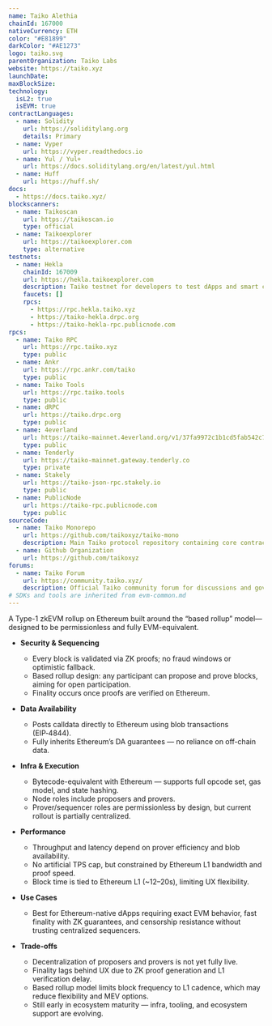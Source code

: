 ```yaml
---
name: Taiko Alethia
chainId: 167000
nativeCurrency: ETH
color: "#E81899"
darkColor: "#AE1273"
logo: taiko.svg
parentOrganization: Taiko Labs
website: https://taiko.xyz
launchDate: 
maxBlockSize: 
technology:
  isL2: true
  isEVM: true
contractLanguages:
  - name: Solidity
    url: https://soliditylang.org
    details: Primary
  - name: Vyper
    url: https://vyper.readthedocs.io
  - name: Yul / Yul+
    url: https://docs.soliditylang.org/en/latest/yul.html
  - name: Huff
    url: https://huff.sh/
docs:
  - https://docs.taiko.xyz/
blockscanners:
  - name: Taikoscan
    url: https://taikoscan.io
    type: official
  - name: Taikoexplorer
    url: https://taikoexplorer.com
    type: alternative
testnets:
  - name: Hekla
    chainId: 167009
    url: https://hekla.taikoexplorer.com
    description: Taiko testnet for developers to test dApps and smart contracts before mainnet deployment.
    faucets: []
    rpcs:
      - https://rpc.hekla.taiko.xyz
      - https://taiko-hekla.drpc.org
      - https://taiko-hekla-rpc.publicnode.com
rpcs:
  - name: Taiko RPC
    url: https://rpc.taiko.xyz
    type: public
  - name: Ankr
    url: https://rpc.ankr.com/taiko
    type: public
  - name: Taiko Tools
    url: https://rpc.taiko.tools
    type: public
  - name: dRPC
    url: https://taiko.drpc.org
    type: public
  - name: 4everland
    url: https://taiko-mainnet.4everland.org/v1/37fa9972c1b1cd5fab542c7bdd4cde2f
    type: public
  - name: Tenderly
    url: https://taiko-mainnet.gateway.tenderly.co
    type: private
  - name: Stakely
    url: https://taiko-json-rpc.stakely.io
    type: public
  - name: PublicNode
    url: https://taiko-rpc.publicnode.com
    type: public
sourceCode:
  - name: Taiko Monorepo
    url: https://github.com/taikoxyz/taiko-mono
    description: Main Taiko protocol repository containing core contracts and infrastructure
  - name: Github Organization
    url: https://github.com/taikoxyz
forums:
  - name: Taiko Forum
    url: https://community.taiko.xyz/
    description: Official Taiko community forum for discussions and governance
# SDKs and tools are inherited from evm-common.md
---
```


A Type-1 zkEVM rollup on Ethereum built around the “based rollup” model—designed to be permissionless and fully EVM-equivalent.

- **Security & Sequencing**  
  - Every block is validated via ZK proofs; no fraud windows or optimistic fallback.  
  - Based rollup design: any participant can propose and prove blocks, aiming for open participation.  
  - Finality occurs once proofs are verified on Ethereum.

- **Data Availability**  
  - Posts calldata directly to Ethereum using blob transactions (EIP‑4844).  
  - Fully inherits Ethereum’s DA guarantees — no reliance on off-chain data.

- **Infra & Execution**  
  - Bytecode-equivalent with Ethereum — supports full opcode set, gas model, and state hashing.  
  - Node roles include proposers and provers.  
  - Prover/sequencer roles are permissionless by design, but current rollout is partially centralized.

- **Performance**  
  - Throughput and latency depend on prover efficiency and blob availability.  
  - No artificial TPS cap, but constrained by Ethereum L1 bandwidth and proof speed.  
  - Block time is tied to Ethereum L1 (~12–20s), limiting UX flexibility.

- **Use Cases**  
  - Best for Ethereum-native dApps requiring exact EVM behavior, fast finality with ZK guarantees, and censorship resistance without trusting centralized sequencers.

- **Trade-offs**  
  - Decentralization of proposers and provers is not yet fully live.  
  - Finality lags behind UX due to ZK proof generation and L1 verification delay.  
  - Based rollup model limits block frequency to L1 cadence, which may reduce flexibility and MEV options.  
  - Still early in ecosystem maturity — infra, tooling, and ecosystem support are evolving.
